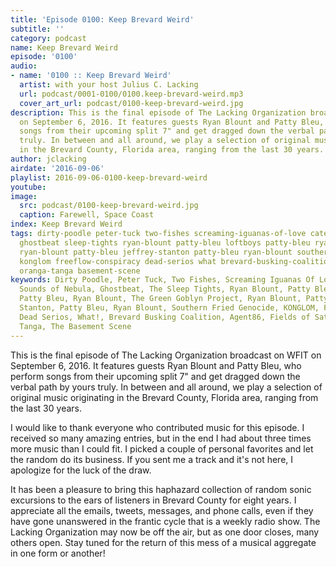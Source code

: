 ```yaml
---
title: 'Episode 0100: Keep Brevard Weird'
subtitle: ''
category: podcast
name: Keep Brevard Weird
episode: '0100'
audio:
- name: '0100 :: Keep Brevard Weird'
  artist: with your host Julius C. Lacking
  url: podcast/0001-0100/0100.keep-brevard-weird.mp3
  cover_art_url: podcast/0100-keep-brevard-weird.jpg
description: This is the final episode of The Lacking Organization broadcast on WFIT
  on September 6, 2016. It features guests Ryan Blount and Patty Bleu, who perform
  songs from their upcoming split 7" and get dragged down the verbal path by yours
  truly. In between and all around, we play a selection of original music originating
  in the Brevard County, Florida area, ranging from the last 30 years.
author: jclacking
airdate: '2016-09-06'
playlist: 2016-09-06-0100-keep-brevard-weird
youtube: 
image:
  src: podcast/0100-keep-brevard-weird.jpg
  caption: Farewell, Space Coast
index: Keep Brevard Weird
tags: dirty-poodle peter-tuck two-fishes screaming-iguanas-of-love cateye sounds-of-nebula
  ghostbeat sleep-tights ryan-blount patty-bleu loftboys patty-bleu ryan-blount green-goblyn-project
  ryan-blount patty-bleu jeffrey-stanton patty-bleu ryan-blount southern-fried-genocide
  konglom freeflow-conspiracy dead-serios what brevard-busking-coalition agent86 fields-of-saturn
  oranga-tanga basement-scene
keywords: Dirty Poodle, Peter Tuck, Two Fishes, Screaming Iguanas Of Love, Cateye,
  Sounds of Nebula, Ghostbeat, The Sleep Tights, Ryan Blount, Patty Bleu, loftboys,
  Patty Bleu, Ryan Blount, The Green Goblyn Project, Ryan Blount, Patty Bleu, Jeffrey
  Stanton, Patty Bleu, Ryan Blount, Southern Fried Genocide, KONGLOM, Freeflow Conspiracy,
  Dead Serios, What!, Brevard Busking Coalition, Agent86, Fields of Saturn, Oranga
  Tanga, The Basement Scene
---
```

This is the final episode of The Lacking Organization broadcast on WFIT on September 6, 2016. It features guests Ryan Blount and Patty Bleu, who perform songs from their upcoming split 7" and get dragged down the verbal path by yours truly. In between and all around, we play a selection of original music originating in the Brevard County, Florida area, ranging from the last 30 years.<!--more-->

I would like to thank everyone who contributed music for this episode. I received so many amazing entries, but in the end I had about three times more music than I could fit. I picked a couple of personal favorites and let the random do its business. If you sent me a track and it's not here, I apologize for the luck of the draw.

It has been a pleasure to bring this haphazard collection of random sonic excursions to the ears of listeners in Brevard County for eight years. I appreciate all the emails, tweets, messages, and phone calls, even if they have gone unanswered in the frantic cycle that is a weekly radio show. The Lacking Organization may now be off the air, but as one door closes, many others open. Stay tuned for the return of this mess of a musical aggregate in one form or another!
